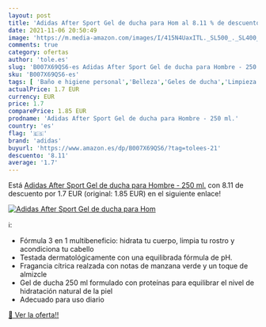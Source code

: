 ```yaml
---
layout: post
title: 'Adidas After Sport Gel de ducha para Hom al 8.11 % de descuento'
date: 2021-11-06 20:50:49
image: 'https://m.media-amazon.com/images/I/415N4UaxITL._SL500_._SL400_.jpg'
comments: true
category: ofertas
author: 'tole.es'
slug: 'B007X69QS6-es Adidas After Sport Gel de ducha para Hombre - 250 ml.'
sku: 'B007X69QS6-es'
tags: [ 'Baño e higiene personal','Belleza','Geles de ducha','Limpieza personal','adidas','de','ducha','gel', ]
actualPrice: 1.7 EUR
currency: EUR
price: 1.7
comparePrice: 1.85 EUR
prodname: 'Adidas After Sport Gel de ducha para Hombre - 250 ml.'
country: 'es'
flag: '🇪🇸'
brand: 'adidas'
buyurl: 'https://www.amazon.es/dp/B007X69QS6/?tag=tolees-21'
descuento: '8.11'
average: '1.7'
---
```


Está [Adidas After Sport Gel de ducha para Hombre - 250 ml.](https://www.amazon.es/dp/B007X69QS6/?tag=tolees-21) con 8.11 de descuento por 1.7 EUR (original: 1.85 EUR) en el siguiente enlace!

[![Adidas After Sport Gel de ducha para Hom](https://m.media-amazon.com/images/I/415N4UaxITL._SL500_._SL400_.jpg)](https://www.amazon.es/dp/B007X69QS6/?tag=tolees-21)

ℹ️:

- Fórmula 3 en 1 multibeneficio: hidrata tu cuerpo, limpia tu rostro y acondiciona tu cabello
- Testada dermatológicamente con una equilibrada fórmula de pH.
- Fragancia cítrica realzada con notas de manzana verde y un toque de almizcle
- Gel de ducha 250 ml formulado con proteínas para equilibrar el nivel de hidratación natural de la piel
- Adecuado para uso diario

[🛒 Ver la oferta!!](https://www.amazon.es/dp/B007X69QS6/?tag=tolees-21)
